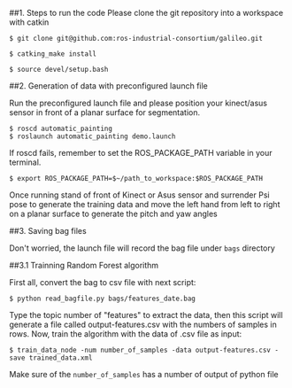 ##1. Steps to run the code
Please clone the git repository into a workspace with catkin
```
$ git clone git@github.com:ros-industrial-consortium/galileo.git
```
```
$ catking_make install 
```
```
$ source devel/setup.bash
```
##2. Generation of data with preconfigured launch file

Run the preconfigured launch file and please position your kinect/asus sensor in front of a planar surface for segmentation.


```
$ roscd automatic_painting
$ roslaunch automatic_painting demo.launch
```
If roscd fails, remember to set the ROS_PACKAGE_PATH variable in your terminal.
```
$ export ROS_PACKAGE_PATH=$~/path_to_workspace:$ROS_PACKAGE_PATH
```

Once running stand of front of Kinect or Asus sensor and surrender Psi pose to generate the training data and move the left hand from left to right on a planar surface to generate the pitch and yaw angles

##3. Saving bag files

Don't worried, the launch file will record the bag file under `bags` directory

##3.1 Trainning Random Forest algorithm 

First all, convert the bag to csv file with next script:
```
$ python read_bagfile.py bags/features_date.bag
```
Type the topic number of "features" to extract the data, then this script will generate a file called output-features.csv with the numbers of samples in rows. Now, train the algorithm with the data of .csv file as input:    

```
$ train_data_node -num number_of_samples -data output-features.csv -save trained_data.xml
```
Make sure of the `number_of_samples` has a number of output of python file
